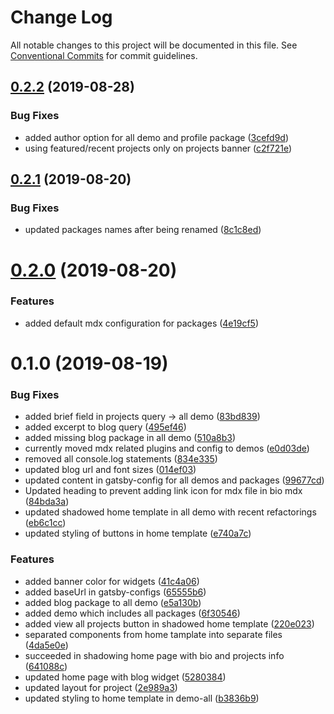 # Change Log

All notable changes to this project will be documented in this file.
See [Conventional Commits](https://conventionalcommits.org) for commit guidelines.

## [0.2.2](https://github.com/sonapraneeth-a/gatsby-dev-themes/compare/demo-all@0.2.1...demo-all@0.2.2) (2019-08-28)

### Bug Fixes

- added author option for all demo and profile package ([3cefd9d](https://github.com/sonapraneeth-a/gatsby-dev-themes/commit/3cefd9d))
- using featured/recent projects only on projects banner ([c2f721e](https://github.com/sonapraneeth-a/gatsby-dev-themes/commit/c2f721e))

## [0.2.1](https://github.com/sonapraneeth-a/gatsby-dev-themes/compare/demo-all@0.2.0...demo-all@0.2.1) (2019-08-20)

### Bug Fixes

- updated packages names after being renamed ([8c1c8ed](https://github.com/sonapraneeth-a/gatsby-dev-themes/commit/8c1c8ed))

# [0.2.0](https://github.com/sonapraneeth-a/gatsby-dev-themes/compare/demo-all@0.1.0...demo-all@0.2.0) (2019-08-20)

### Features

- added default mdx configuration for packages ([4e19cf5](https://github.com/sonapraneeth-a/gatsby-dev-themes/commit/4e19cf5))

# 0.1.0 (2019-08-19)

### Bug Fixes

- added brief field in projects query -> all demo ([83bd839](https://github.com/sonapraneeth-a/gatsby-dev-themes/commit/83bd839))
- added excerpt to blog query ([495ef46](https://github.com/sonapraneeth-a/gatsby-dev-themes/commit/495ef46))
- added missing blog package in all demo ([510a8b3](https://github.com/sonapraneeth-a/gatsby-dev-themes/commit/510a8b3))
- currently moved mdx related plugins and config to demos ([e0d03de](https://github.com/sonapraneeth-a/gatsby-dev-themes/commit/e0d03de))
- removed all console.log statements ([834e335](https://github.com/sonapraneeth-a/gatsby-dev-themes/commit/834e335))
- updated blog url and font sizes ([014ef03](https://github.com/sonapraneeth-a/gatsby-dev-themes/commit/014ef03))
- updated content in gatsby-config for all demos and packages ([99677cd](https://github.com/sonapraneeth-a/gatsby-dev-themes/commit/99677cd))
- Updated heading to prevent adding link icon for mdx file in bio mdx ([84bda3a](https://github.com/sonapraneeth-a/gatsby-dev-themes/commit/84bda3a))
- updated shadowed home template in all demo with recent refactorings ([eb6c1cc](https://github.com/sonapraneeth-a/gatsby-dev-themes/commit/eb6c1cc))
- updated styling of buttons in home template ([e740a7c](https://github.com/sonapraneeth-a/gatsby-dev-themes/commit/e740a7c))

### Features

- added banner color for widgets ([41c4a06](https://github.com/sonapraneeth-a/gatsby-dev-themes/commit/41c4a06))
- added baseUrl in gatsby-configs ([65555b6](https://github.com/sonapraneeth-a/gatsby-dev-themes/commit/65555b6))
- added blog package to all demo ([e5a130b](https://github.com/sonapraneeth-a/gatsby-dev-themes/commit/e5a130b))
- added demo which includes all packages ([6f30546](https://github.com/sonapraneeth-a/gatsby-dev-themes/commit/6f30546))
- added view all projects button in shadowed home template ([220e023](https://github.com/sonapraneeth-a/gatsby-dev-themes/commit/220e023))
- separated components from home tamplate into separate files ([4da5e0e](https://github.com/sonapraneeth-a/gatsby-dev-themes/commit/4da5e0e))
- succeeded in shadowing home page with bio and projects info ([641088c](https://github.com/sonapraneeth-a/gatsby-dev-themes/commit/641088c))
- updated home page with blog widget ([5280384](https://github.com/sonapraneeth-a/gatsby-dev-themes/commit/5280384))
- updated layout for project ([2e989a3](https://github.com/sonapraneeth-a/gatsby-dev-themes/commit/2e989a3))
- updated styling to home template in demo-all ([b3836b9](https://github.com/sonapraneeth-a/gatsby-dev-themes/commit/b3836b9))
